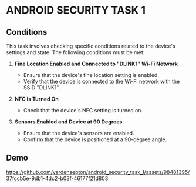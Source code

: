 # ANDROID SECURITY TASK 1

## Conditions

This task involves checking specific conditions related to the device's settings and state. The following conditions must be met:

1. **Fine Location Enabled and Connected to "DLINK1" Wi-Fi Network**
   - Ensure that the device's fine location setting is enabled.
   - Verify that the device is connected to the Wi-Fi network with the SSID "DLINK1".

2. **NFC is Turned On**
   - Check that the device's NFC setting is turned on.

3. **Sensors Enabled and Device at 90 Degrees**
   - Ensure that the device's sensors are enabled.
   - Confirm that the device is positioned at a 90-degree angle.
  

## Demo
https://github.com/yardensepton/android_security_task_1/assets/98481395/37fccb5e-9db1-4dc2-b03f-46177f21d803

